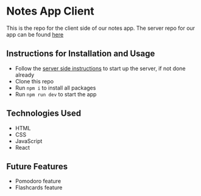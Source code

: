 # Notes App Client

This is the repo for the client side of our notes app. The server repo for our app can be found [here](https://github.com/jgooday48/Lap3-Project-Server)

## Instructions for Installation and Usage
- Follow the [server side instructions](https://github.com/jgooday48/Lap3-Project-Server) to start up the server, if not done already
- Clone this repo
- Run `npm i` to install all packages
- Run `npm run dev` to start the app


## Technologies Used
- HTML
- CSS
- JavaScript
- React

## Future Features
- Pomodoro feature
- Flashcards feature
